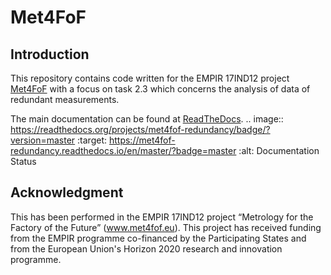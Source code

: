 # Met4FoF


Introduction
------------

This repository contains code written for the EMPIR 17IND12 project [Met4FoF](www.met4fof.eu) with a focus on task 2.3 which concerns the analysis of data of redundant measurements.

The main documentation can be found at [ReadTheDocs](https://met4fof-redundancy.readthedocs.io/).
.. image:: https://readthedocs.org/projects/met4fof-redundancy/badge/?version=master
:target: https://met4fof-redundancy.readthedocs.io/en/master/?badge=master
:alt: Documentation Status


Acknowledgment
--------------

This has been performed in the EMPIR 17IND12 project “Metrology for the Factory of the Future” (www.met4fof.eu). This project has received funding from the EMPIR programme co-financed by the Participating States and from the European Union's Horizon 2020 research and innovation programme.
